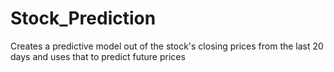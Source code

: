 # Stock_Prediction
Creates a predictive model out of the stock's closing prices from the last 20 days and uses that to predict future prices
